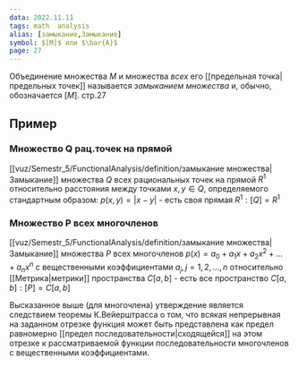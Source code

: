 ```yaml
---
data: 2022.11.11
tags: math  analysis  
alias: [замыкание,Замыкание]
symbol: $[M]$ или $\bar{A}$
page: 27
---
```

Объединение множества $M$ и множества *всех* его [[предельная точка|предельных точек]] называется *замыканием множества* и, обычно, обозначается $[M]$.
стр.27

## Пример
### Множество Q рац.точек на прямой
[[vuz/Semestr_5/FunctionalAnalysis/definition/замыкание множества|Замыкание]] множества $Q$ всех рациональных точек на прямой $R^1$ относительно расстояния между точками $x,y \in Q$, определяемого стандартным образом: $p(x,y)=|x-y|$ - есть своя прямая $R^1:[Q]=R^1$

### Множество P всех многочленов
[[vuz/Semestr_5/FunctionalAnalysis/definition/замыкание множества|Замыкание]]  множества $P$ всех многочленов $p(x)=a_{0}+a_{1}x+a_{2}x^2+\dots+a_{n}x^n$ с вещественными коэффициентами $a_{j}, j=1,2,\dots,n$ относительно [[Метрика|метрики]] пространства $C[a,b]$ - есть все пространство $C[a,b]:[P]=C[a,b]$

Высказанное выше (для многочлена) утверждение является следствием теоремы К.Вейерштрасса о том, что всякая непрерывная на заданном отрезке функция может быть представлена как предел равномерно [[предел последовательности|сходящейся]] на этом отрезке к рассматриваемой функции последовательности многочленов с вещественными коэффициентами.
